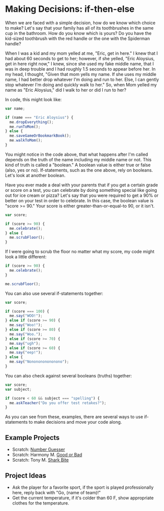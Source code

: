 # Making Decisions: if-then-else

When we are faced with a simple decision, how do we know which choice to make? Let's say that your family has all of its toothbrushes in the same cup in the bathroom. How do you know which is yours? Do you have the kid-sized toothbrush with the red handle or the one with the Spiderman handle?

When I was a kid and my mom yelled at me, "Eric, get in here." I knew that I had about 60 seconds to get to her; however, if she yelled, "Eric Aloysius, get in here right now," I knew, since she used my fake middle name, that I was in deep trouble and I had roughly 1.5 seconds to appear before her. In my head, I thought, "Given that mom yells my name. If she uses my middle name, I had better drop whatever I'm doing and run to her. Else, I can gently stop whatever I'm doing and quickly walk to her." So, when Mom yelled my name as "Eric Aloysius," did I walk to her or did I run to her?

In code, this might look like:

```javascript
var name;

if (name === "Eric Aloysius") {
  me.dropEverything();
  me.runToMom();
} else {
  me.saveGameOrBookmarkBook();
  me.walkToMom();
}
```

You might notice in the code above, that what happens after I'm called depends on the truth of the name including my middle name or not. This kind of truth is called a "boolean." A boolean value is either true or false (also, yes or no). If-statements, such as the one above, rely on booleans. Let's look at another boolean.

Have you ever made a deal with your parents that if you get a certain grade or score on a test, you can celebrate by doing something special like going out for ice cream or pizza? Let's say that you were required to get a 90% or better on your test in order to celebrate. In this case, the boolean value is "score >= 90." Your score is either greater-than-or-equal-to 90, or it isn't.

```javascript
var score;

if (score >= 90) {
  me.celebrate();
} else {
  me.scrubFloor();
}
```

If I were going to scrub the floor no matter what my score, my code might look a little different:

```javascript
if (score >= 90) {
  me.celebrate();
}

me.scrubFloor();
```

You can also use several if-statements together:

```javascript
var score;

if (score === 100) {
  me.say("WOO!");
} else if (score >= 90) {
  me.say("Woo!");
} else if (score >= 80) {
  me.say("Woo.");
} else if (score >= 70) {
  me.say("ugh");
} else if (score >= 60) {
  me.say("eep!");
} else {
  me.say("Nononononononono");
}
```

You can also check against several booleans (truths) together:

```javascript
var score;
var subject;

if (score < 60 && subject === "spelling") {
  me.askTeacher("Do you offer test retakes?");
}
```

As you can see from these, examples, there are several ways to use if-statements to make decisions and move your code along.

## Example Projects

* Scratch: [Number Guesser](https://scratch.mit.edu/projects/197671514/)
* Scratch: Harmony M. [Good or Bad](https://scratch.mit.edu/projects/203315796/)
* Scratch: Tony M. [Shark Bite](https://scratch.mit.edu/projects/197719344/)

## Project Ideas

* Ask the player for a favorite sport, if the sport is played professionally here, reply back with "Go, (name of team)!"
* Get the current temperature, if it's colder than 60 F, show appropriate clothes for the temperature.
